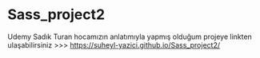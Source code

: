 # Sass_project2

Udemy Sadık Turan hocamızın anlatımıyla yapmış olduğum projeye linkten ulaşabilirsiniz >>>  https://suheyl-yazici.github.io/Sass_project2/
